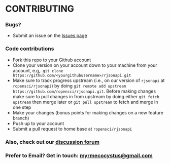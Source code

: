 # CONTRIBUTING #

### Bugs?

* Submit an issue on the [Issues page](https://github.com/ropensci/rjsonapi/issues)

### Code contributions

* Fork this repo to your Github account
* Clone your version on your account down to your machine from your account, e.g,. `git clone https://github.com/<yourgithubusername>/rjsonapi.git`
* Make sure to track progress upstream (i.e., on our version of `rjsonapi` at `ropensci/rjsonapi`) by doing `git remote add upstream https://github.com/ropensci/rjsonapi.git`. Before making changes make sure to pull changes in from upstream by doing either `git fetch upstream` then merge later or `git pull upstream` to fetch and merge in one step
* Make your changes (bonus points for making changes on a new feature branch)
* Push up to your account
* Submit a pull request to home base at `ropensci/rjsonapi`

### Also, check out our [discussion forum](https://discuss.ropensci.org)

### Prefer to Email? Get in touch: [myrmecocystus@gmail.com](mailto:myrmecocystus@gmail.com)

